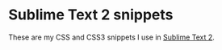 # Sublime Text 2 snippets

These are my CSS and CSS3 snippets I use in [Sublime Text 2](http://www.sublimetext.com/2). 